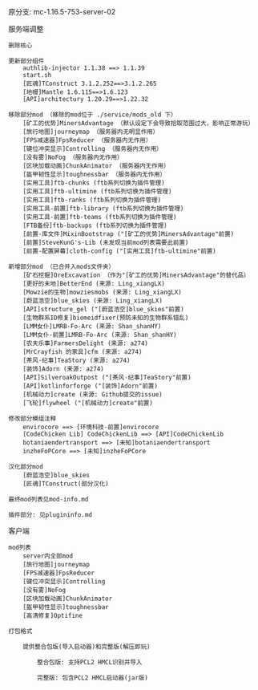 原分支: mc-1.16.5-753-server-02

服务端调整

    删除核心

    更新部分组件
        authlib-injector 1.1.38 ==> 1.1.39
        start.sh
        [匠魂]TConstruct 3.1.2.252==>3.1.2.265
        [地幔]Mantle 1.6.115==>1.6.123
        [API]architectury 1.20.29==>1.22.32

    移除部分mod （移除的mod位于 ./service/mods_old 下）
        [矿工的优势]MinersAdvantage （默认设定下会导致拾取范围过大，影响正常游玩）
        [旅行地图]journeymap （服务器内无明显作用）
        [FPS减速器]FpsReducer （服务器内无作用）
        [键位冲突显示]Controlling （服务器内无作用）
        [没有雾]NoFog （服务器内无作用）
        [区块加载动画]ChunkAnimator （服务器内无作用）
        [盔甲韧性显示]toughnessbar （服务器内无作用）
        [实用工具]ftb-chunks (ftb系列切换为插件管理)
        [实用工具]ftb-ultimine (ftb系列切换为插件管理)
        [实用工具]ftb-ranks (ftb系列切换为插件管理)
        [实用工具-前置]ftb-library (ftb系列切换为插件管理)
        [实用工具-前置]ftb-teams (ftb系列切换为插件管理)
        [FTB备份]ftb-backups (ftb系列切换为插件管理)
        [前置-库文件]MixinBootstrap ("[矿工的优势]MinersAdvantage"前置)
        [前置]SteveKunG's-Lib (未发现当前mod列表需要此前置)
        [前置-配置屏幕]cloth-config ("[实用工具]ftb-ultimine"前置)

    新增部分mod （已合并入mods文件夹）
        [矿石挖掘]OreExcavation （作为"[矿工的优势]MinersAdvantage"的替代品）
        [更好的末地]BetterEnd (来源: Ling_xiangLX)
        [Mowzie的生物]mowziesmobs (来源: Ling_xiangLX)
        [蔚蓝浩空]blue_skies (来源: Ling_xiangLX)
        [API]structure_gel ("[蔚蓝浩空]blue_skies"前置)
        [生物群系ID修复]biomeidfixer(预防未知的生物群系错乱)
        [LMM女仆]LMRB-Fo-Arc (来源: Shan_shanHY)
        [LMM女仆-前置]LMRB-Fo-Arc (来源: Shan_shanHY)
        [农夫乐事]FarmersDelight (来源: a274)
        [MrCrayfish 的家具]cfm (来源: a274)
        [茶风·纪事]TeaStory (来源: a274)
        [装饰]Adorn (来源: a274)
        [API]SilveroakOutpost ("[茶风·纪事]TeaStory"前置)
        [API]kotlinforforge ("[装饰]Adorn"前置)
        [机械动力]create (来源: Github提交的issue)
        [飞轮]flywheel ("[机械动力]create"前置)

    修改部分模组注释
        envirocore ==> [环境科技-前置]envirocore
        [CodeChicken Lib] CodeChickenLib ==> [API]CodeChickenLib
        botaniaendertransport ==> [未知]botaniaendertransport
        inzheFoPCore ==> [未知]inzheFoPCore

    汉化部分mod
        [蔚蓝浩空]blue_skies
        [匠魂]TConstruct(部分汉化)

    最终mod列表见mod-info.md
    
    插件部分: 见plugininfo.md


客户端

    mod列表
        server内全部mod
        [旅行地图]journeymap
        [FPS减速器]FpsReducer
        [键位冲突显示]Controlling
        [没有雾]NoFog
        [区块加载动画]ChunkAnimator
        [盔甲韧性显示]toughnessbar
        [高清修复]Optifine

    打包格式

        提供整合包版(导入启动器)和完整版(解压即玩)

            整合包版: 支持PCL2 HMCL识别并导入

            完整版: 包含PCL2 HMCL启动器(jar版)




    

